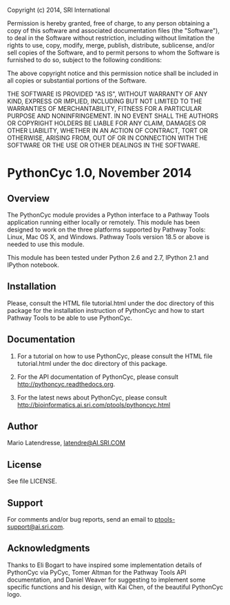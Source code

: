 Copyright (c) 2014, SRI International

Permission is hereby granted, free of charge, to any person obtaining
a copy of this software and associated documentation files (the
"Software"), to deal in the Software without restriction, including
without limitation the rights to use, copy, modify, merge, publish,
distribute, sublicense, and/or sell copies of the Software, and to
permit persons to whom the Software is furnished to do so, subject to
the following conditions:

The above copyright notice and this permission notice shall be
included in all copies or substantial portions of the Software.

THE SOFTWARE IS PROVIDED "AS IS", WITHOUT WARRANTY OF ANY KIND,
EXPRESS OR IMPLIED, INCLUDING BUT NOT LIMITED TO THE WARRANTIES OF
MERCHANTABILITY, FITNESS FOR A PARTICULAR PURPOSE AND
NONINFRINGEMENT. IN NO EVENT SHALL THE AUTHORS OR COPYRIGHT HOLDERS BE
LIABLE FOR ANY CLAIM, DAMAGES OR OTHER LIABILITY, WHETHER IN AN ACTION
OF CONTRACT, TORT OR OTHERWISE, ARISING FROM, OUT OF OR IN CONNECTION
WITH THE SOFTWARE OR THE USE OR OTHER DEALINGS IN THE SOFTWARE.


PythonCyc 1.0, November 2014
============================

Overview
--------

The PythonCyc module provides a Python interface to a Pathway Tools
application running either locally or remotely. This module has been
designed to work on the three platforms supported by Pathway Tools:
Linux, Mac OS X, and Windows. Pathway Tools version 18.5 or
above is needed to use this module.

This module has been tested under Python 2.6 and 2.7, IPython 2.1 and
IPython notebook.

Installation
------------

Please, consult the HTML file tutorial.html under the doc directory of this
package for the installation instruction of PythonCyc and how to start
Pathway Tools to be able to use PythonCyc.

Documentation
-------------

1) For a tutorial on how to use PythonCyc, please consult the HTML file
tutorial.html under the doc directory of this package. 

2) For the API documentation of PythonCyc, please consult http://pythoncyc.readthedocs.org. 

3) For the latest news about PythonCyc, please consult
http://bioinformatics.ai.sri.com/ptools/pythoncyc.html

Author
------ 

Mario Latendresse, latendre@AI.SRI.COM

License
-------

See file LICENSE.

Support
-------

For comments and/or bug reports, send an email to ptools-support@ai.sri.com.

Acknowledgments
---------------

Thanks to Eli Bogart to have inspired some implementation details of
PythonCyc via PyCyc, Tomer Altman for the Pathway Tools API
documentation, and Daniel Weaver for suggesting to implement some
specific functions and his design, with Kai Chen, of the beautiful PythonCyc logo.
